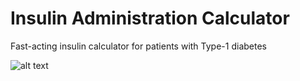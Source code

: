 # Insulin Administration Calculator
Fast-acting insulin calculator for patients with Type-1 diabetes

![alt text](http://sergiuborlovan.co.uk/wp-content/uploads/2018/03/insulinCalculator2.jpg)
